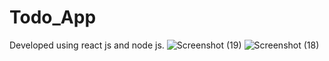 # Todo_App
Developed using react js  and node js.
![Screenshot (19)](https://user-images.githubusercontent.com/108580134/181052826-2a0fdf91-2f2c-4f42-af9f-88b33f3664a0.png)
![Screenshot (18)](https://user-images.githubusercontent.com/108580134/181052836-0ee01b47-7562-4552-85ae-60735f447cab.png)
